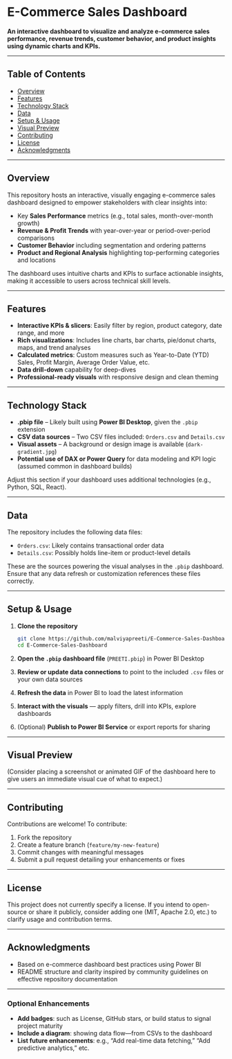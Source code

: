 # E-Commerce Sales Dashboard

**An interactive dashboard to visualize and analyze e-commerce sales performance, revenue trends, customer behavior, and product insights using dynamic charts and KPIs.**

---

## Table of Contents

* [Overview](#overview)
* [Features](#features)
* [Technology Stack](#technology-stack)
* [Data](#data)
* [Setup & Usage](#setup--usage)
* [Visual Preview](#visual-preview)
* [Contributing](#contributing)
* [License](#license)
* [Acknowledgments](#acknowledgments)

---

## Overview

This repository hosts an interactive, visually engaging e-commerce sales dashboard designed to empower stakeholders with clear insights into:

* Key **Sales Performance** metrics (e.g., total sales, month-over-month growth)
* **Revenue & Profit Trends** with year-over-year or period-over-period comparisons
* **Customer Behavior** including segmentation and ordering patterns
* **Product and Regional Analysis** highlighting top-performing categories and locations

The dashboard uses intuitive charts and KPIs to surface actionable insights, making it accessible to users across technical skill levels.

---

## Features

* **Interactive KPIs & slicers**: Easily filter by region, product category, date range, and more
* **Rich visualizations**: Includes line charts, bar charts, pie/donut charts, maps, and trend analyses
* **Calculated metrics**: Custom measures such as Year-to-Date (YTD) Sales, Profit Margin, Average Order Value, etc.
* **Data drill-down** capability for deep-dives
* **Professional-ready visuals** with responsive design and clean theming

---

## Technology Stack

* **.pbip file** – Likely built using **Power BI Desktop**, given the `.pbip` extension 
* **CSV data sources** – Two CSV files included: `Orders.csv` and `Details.csv` 
* **Visual assets** – A background or design image is available (`dark-gradient.jpg`) 
* **Potential use of DAX or Power Query** for data modeling and KPI logic (assumed common in dashboard builds)

Adjust this section if your dashboard uses additional technologies (e.g., Python, SQL, React).

---

## Data

The repository includes the following data files:

* `Orders.csv`: Likely contains transactional order data
* `Details.csv`: Possibly holds line-item or product-level details

These are the sources powering the visual analyses in the `.pbip` dashboard. Ensure that any data refresh or customization references these files correctly.

---

## Setup & Usage

1. **Clone the repository**

   ```bash
   git clone https://github.com/malviyapreeti/E-Commerce-Sales-Dashboard.git
   cd E-Commerce-Sales-Dashboard
   ```

2. **Open the `.pbip` dashboard file** (`PREETI.pbip`) in Power BI Desktop

3. **Review or update data connections** to point to the included `.csv` files or your own data sources

4. **Refresh the data** in Power BI to load the latest information

5. **Interact with the visuals** — apply filters, drill into KPIs, explore dashboards

6. (Optional) **Publish to Power BI Service** or export reports for sharing

---

## Visual Preview

(Consider placing a screenshot or animated GIF of the dashboard here to give users an immediate visual cue of what to expect.)

---

## Contributing

Contributions are welcome! To contribute:

1. Fork the repository
2. Create a feature branch (`feature/my-new-feature`)
3. Commit changes with meaningful messages
4. Submit a pull request detailing your enhancements or fixes

---

## License

This project does not currently specify a license. If you intend to open-source or share it publicly, consider adding one (MIT, Apache 2.0, etc.) to clarify usage and contribution terms.

---

## Acknowledgments

* Based on e-commerce dashboard best practices using Power BI
* README structure and clarity inspired by community guidelines on effective repository documentation

---

### Optional Enhancements

* **Add badges**: such as License, GitHub stars, or build status to signal project maturity
* **Include a diagram**: showing data flow—from CSVs to the dashboard
* **List future enhancements**: e.g., “Add real-time data fetching,” “Add predictive analytics,” etc.
